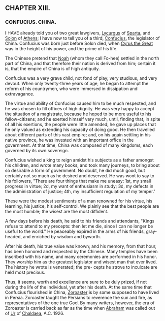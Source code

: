 ## CHAPTER XIII.

### CONFUCIUS. CHINA.

I HAVE already told you of two great lawgivers, [Lycurgus](https://en.wikipedia.org/wiki/Lycurgus_(lawgiver)) of [Sparta](https://en.wikipedia.org/wiki/Sparta), and [Solon](https://en.wikipedia.org/wiki/Solon) of [Athens](https://en.wikipedia.org/wiki/Athens); I have now to tell you of a third, [Confucius](https://en.wikipedia.org/wiki/Confucius), the legislator of China. Confucius was born just before Solon died, when [Cyrus the Great](https://en.wikipedia.org/wiki/Cyrus_the_Great) was in the height of his power, and the prime of his life.

The Chinese pretend that [Noah](https://en.wikipedia.org/wiki/Noah) (whom they call Fo-hee) settled in the north part of China, and that therefore their nation is derived from him; certain it is, that the empire of China is of high antiquity.

Confucius was a very grave child, not fond of play, very studious, and very devout. When only twenty-three years of age, he began to attempt the reform of his countrymen, who were immersed in dissipation and extravagance.

The virtue and ability of Confucius caused him to be much respected, and he was chosen to fill offices of high dignity. He was very happy to accept the situation of a magistrate, because he hoped to be more useful to his fellow-citizens; and he exerted himself very much, until, finding that, in spite of all his exertions, the people were little amended, he gave up places that he only valued as extending his capacity of doing good. He then travelled about different parts of this vast empire; and, on his again settling in his native province, he was invested with an important office in the government. At that time, China was composed of many kingdoms, each governed by its own sovereign.

Confucius wished a king to reign amidst his subjects as a father amongst his children, and wrote many books, and took many journeys, to bring about so desirable a form of government. No doubt, he did much good, but certainly not so much as he desired and deserved. He was wont to say to his followers, "There are four things that make me uneasy: 1st, my small progress in virtue; 2d, my want of enthusiasm in study; 3d, my defects in the administration of justice; 4th, my insufficient regulation of my temper."

These were the modest sentiments of a man renowned for his virtue, his learning, his justice, his self-control. We plainly see that the best people are the most humble; the wisest are the most diffident.

A few days before his death, he said to his friends and attendants, "Kings refuse to attend to my precepts: then let me die, since I can no longer be useful to the world." He peaceably expired in the arms of his friends, gray-headed, and enriched by wisdom and byworth.

After his death, his true value was known; and his memory, from that hour, has been honored and respected by the Chinese. Many temples have been inscribed with his name, and many ceremonies are performed in his honor. They worship him as the greatest legislator and wisest man that ever lived. The history he wrote is venerated; the pre- cepts he strove to inculcate are held most precious.

Thus, it seems, worth and excellence are sure to be duly prized, if not during the life of the individual, yet after his death. At the same time that Confucius flourished in China, [Zoroaster](https://en.wikipedia.org/wiki/Zoroaster) is by some supposed to have lived in Persia. Zoroaster taught the Persians to reverence the sun and fire, as representatives of the one true God. By many writers, however, the era of Zoroaster is carried back as far as the time when [Abraham](https://en.wikipedia.org/wiki/Abraham) was called out
of [Ur](https://en.wikipedia.org/wiki/Ur) of [Chaldaea](https://en.wikipedia.org/wiki/Chaldea), A.C. 1926.
